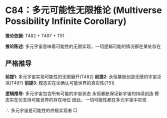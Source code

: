 # C84：多元可能性无限推论 (Multiverse Possibility Infinite Corollary)

**推论依据**: T482 + T497 + T51

**推论陈述**: 多元宇宙意味着可能性的无限实现，一切逻辑可能的情况都在某处存在

## 严格推导

**前提1**: 多元宇宙实现可能性的无限展开(T482)
**前提2**: 永恒暴胀创造无限的宇宙泛沫(T497)
**前提3**: 模态实在论确认可能世界的真实性(T51)

**逻辑推导**:
多元宇宙包含所有可能的宇宙状态
永恒暴胀保证新宇宙的持续创造
模态实在论支持可能世界的存在地位
因此，一切可能性都在多元宇宙中实现

∴ 多元宇宙是可能性的终极实现者 □